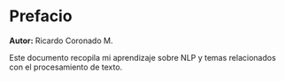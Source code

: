 # Prefacio

**Autor:** Ricardo Coronado M.

Este documento recopila mi aprendizaje sobre NLP y temas relacionados con el procesamiento de texto.